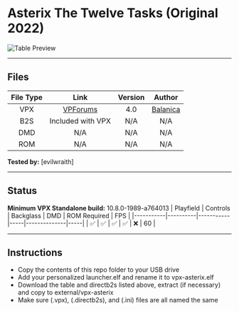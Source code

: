 # Asterix The Twelve Tasks (Original 2022)

![Table Preview](https://github.com/evilwraith/vpx-images/blob/main/vpx-asterix.png)

---

## Files
| File Type | Link | Version | Author |
|:---------:|:----:|:-------:|:------:|
| VPX | [VPForums](https://www.vpforums.org/index.php?app=downloads&showfile=16674) | 4.0 | [Balanica](https://www.vpforums.org/index.php?showuser=154639) |
| B2S | Included with VPX | N/A | N/A |
| DMD | N/A | N/A | N/A |
| ROM | N/A | N/A | N/A |

**Tested by:** [evilwraith]

---

## Status 
**Minimum VPX Standalone build:** 10.8.0-1989-a764013
| Playfield | Controls | Backglass | DMD | ROM Required | FPS | 
|-----------|----------|-----------|-----|--------------|-----|
| :white_check_mark: | :white_check_mark: | :white_check_mark: | :white_check_mark: | :x: | 60 |

---

## Instructions
- Copy the contents of this repo folder to your USB drive
- Add your personalized launcher.elf and rename it to vpx-asterix.elf
- Download the table and directb2s listed above, extract (if necessary) and copy to external/vpx-asterix
- Make sure (.vpx), (.directb2s), and (.ini) files are all named the same
